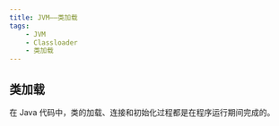 ```yaml
---
title: JVM——类加载
tags:
    - JVM
    - Classloader
    - 类加载
---
```


## 类加载

在 Java 代码中，类的加载、连接和初始化过程都是在程序运行期间完成的。